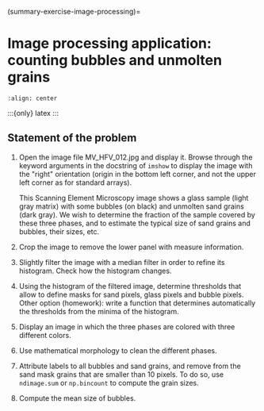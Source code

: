 (summary-exercise-image-processing)=

# Image processing application: counting bubbles and unmolten grains

```{image} ../image_processing/MV_HFV_012.jpg
:align: center
```

:::{only} latex
:::

## Statement of the problem

1. Open the image file MV_HFV_012.jpg and display it. Browse through the keyword arguments
   in the docstring of `imshow` to display the image with the "right" orientation (origin
   in the bottom left corner, and not the upper left corner as for standard arrays).

   This Scanning Element Microscopy image shows a glass sample (light gray matrix) with some
   bubbles (on black) and unmolten sand grains (dark gray). We wish to determine the
   fraction of the sample covered by these three phases, and to estimate the typical size of
   sand grains and bubbles, their sizes, etc.

2. Crop the image to remove the lower panel with measure information.

3. Slightly filter the image with a median filter in order to refine its
   histogram. Check how the histogram changes.

4. Using the histogram of the filtered image, determine thresholds that allow to define
   masks for sand pixels, glass pixels and bubble pixels. Other option (homework): write a
   function that determines automatically the thresholds from the minima of the histogram.

5. Display an image in which the three phases are colored with three
   different colors.

6. Use mathematical morphology to clean the different phases.

7. Attribute labels to all bubbles and sand grains, and remove from the sand mask grains
   that are smaller than 10 pixels. To do so, use `ndimage.sum` or `np.bincount` to
   compute the grain sizes.

8. Compute the mean size of bubbles.